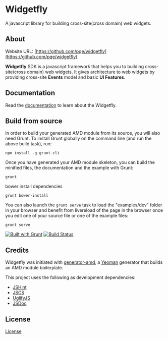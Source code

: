 Widgetfly
==============

A javascript library for building cross-site(cross domain) web widgets.

About
--------------

Website URL: [https://github.com/pqe/widgetfly](https://github.com/pqe/widgetfly)

**Widgetfly** SDK is a javascript framework that helps you to building cross-site(cross domain) web widgets. It gives architecture to web widgets by providing cross-site **Events** model and basic **UI Features**.

Documentation
--------------
Read the [documentation](docs/README.md) to learn about the Widgetfly.


Build from source
--------------

In order to build your generated AMD module from its source, you will also need Grunt. To install Grunt globally on the command line (and run the above build task), run:

```shell
npm install -g grunt-cli
```

Once you have generated your AMD module skeleton, you can build the minified files, the documentation and the example with Grunt:

```shell
grunt
```

bower install dependencies

```shell
grunt bower-install
```

You can also launch the `grunt serve` task to load the "examples/dev" folder in your browser and benefit from livereload of the page in the browser once you edit one of your source file or one of the example files:

```shell
grunt serve
```

[![Built with Grunt](https://cdn.gruntjs.com/builtwith.png)](http://gruntjs.com/)
[![Build Status](https://travis-ci.org/pqe/widgetfly.svg?branch=master)](https://travis-ci.org/pqe/widgetfly)

Credits
--------------

Widgetfly was initiated with [generator-amd](https://github.com/T1st3/generator-amd), a [Yeoman](http://yeoman.io) generator that builds an AMD module boilerplate.

This project uses the following as development dependencies:

* [JSHint](http://jshint.com)
* [JSCS](https://npmjs.org/package/jscs)
* [UglifyJS](http://marijn.haverbeke.nl/uglifyjs)
* [JSDoc](http://usejsdoc.org)



License
--------------

[License](https://github.com/pqe/widgetfly/blob/master/LICENSE)
